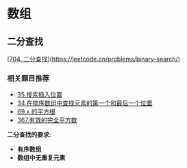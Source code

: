 # 数组

## **二分查找**

[[704. 二分查找](https://leetcode.cn/problems/binary-search/)](https://leetcode.cn/problems/binary-search/)

### 相关题目推荐

- [35.搜索插入位置](https://programmercarl.com/0035.搜索插入位置.html)
- [34.在排序数组中查找元素的第一个和最后一个位置](https://programmercarl.com/0034.在排序数组中查找元素的第一个和最后一个位置.html)
- [69.x 的平方根](https://leetcode.cn/problems/sqrtx/)
- [367.有效的完全平方数](https://leetcode.cn/problems/valid-perfect-square/)

**二分查找的要求:**

- **有序数组**
- **数组中无重复元素**

